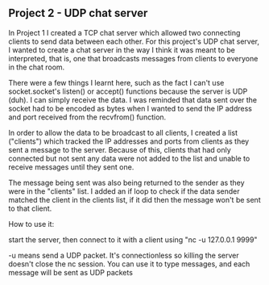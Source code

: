 <h2>Project 2 - UDP chat server</h2>

In Project 1 I created a TCP chat server which allowed two connecting clients to send data between each other.
For this project's UDP chat server, I wanted to create a chat server in the way I think it was meant to be interpreted, that is, one that broadcasts messages from clients to everyone in the chat room.

There were a few things I learnt here, such as the fact I can't use socket.socket's listen() or accept() functions because the server is UDP (duh). I can simply receive the data.
I was reminded that data sent over the socket had to be encoded as bytes when I wanted to send the IP address and port received from the recvfrom() function.

In order to allow the data to be broadcast to all clients, I created a list ("clients") which tracked the IP addresses and ports from clients as they sent a message to the server. Because of this, clients that had only connected but not sent any data were not added to the list and unable to receive messages until they sent one.

The message being sent was also being returned to the sender as they were in the "clients" list. I added an if loop to check if the data sender matched the client in the clients list, if it did then the message won't be sent to that client.

How to use it:

start the server, then connect to it with a client using "nc -u 127.0.0.1 9999"

-u means send a UDP packet. It's connectionless so killing the server doesn't close the nc session. You can use it to type messages, and each message will be sent as UDP packets
